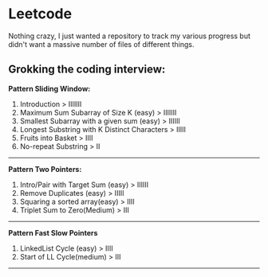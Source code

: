 # Leetcode

Nothing crazy, I just wanted a repository to track my various progress but didn't want a massive number of files of different things.

## Grokking the coding interview:

**Pattern Sliding Window:**

1. Introduction > IIIIIII
2. Maximum Sum Subarray of Size K (easy) > IIIIIII
3. Smallest Subarray with a given sum (easy) > IIIIII
4. Longest Substring with K Distinct Characters > IIIII
5. Fruits into Basket > IIII
6. No-repeat Substring > II

---

**Pattern Two Pointers:**

1. Intro/Pair with Target Sum (easy) > IIIIII
2. Remove Duplicates (easy) > IIIII
3. Squaring a sorted array(easy) > IIII
4. Triplet Sum to Zero(Medium) > III

---

**Pattern Fast Slow Pointers**

1. LinkedList Cycle (easy) > IIII
2. Start of LL Cycle(medium) > III

---
